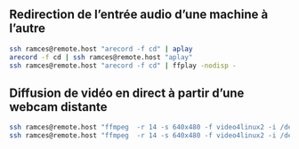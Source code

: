 ## Redirection de l’entrée audio d’une machine à l’autre
```bash
ssh ramces@remote.host "arecord -f cd" | aplay
arecord -f cd | ssh ramces@remote.host "aplay"
ssh ramces@remote.host "arecord -f cd" | ffplay -nodisp -
```

## Diffusion de vidéo en direct à partir d’une webcam distante
```bash
ssh ramces@remote.host "ffmpeg  -r 14 -s 640x480 -f video4linux2 -i /dev/video0 -f matroska -" | mpv --demuxer=mkv /dev/stdin
ssh ramces@remote.host "ffmpeg  -r 14 -s 640x480 -f video4linux2 -i /dev/video0 -f matroska -" | tee my_recording.mkv | mpv --demuxer=mkv /dev/stdin
```
